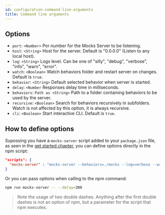 ```yaml
---
id: configuration-command-line-arguments
title: Command line arguments
---
```


## Options

* `port`: `<Number>` Por number for the Mocks Server to be listening.
* `host`: `<String>` Host for the server. Default is "0.0.0.0" (Listen to any local host).
* `log`: `<String>` Logs level. Can be one of "silly", "debug", "verbose", "info", "warn", "error".
* `watch`: `<Boolean>` Watch behaviors folder and restart server on changes. Default is `true`.
* `behavior`: `<String>` Default selected behavior when server is started.
* `delay`: `<Number` Responses delay time in milliseconds.
* `behaviors`: `Path as <String>` Path to a folder containing behaviors to be used by the server.
* `recursive`: `<Boolean>` Search for behaviors recursively in subfolders. Watch is not affected by this option, it is always recursive.
* `cli`: `<Boolean>` Start interactive CLI. Default is `true`.

## How to define options

Supossing you have a `mocks-server` script added to your `package.json` file, as seen in the [get started chapter](get-started-intro.md#installation), you can define options directly in the npm script:

```json
"scripts": {
  "mocks-server" : "mocks-server --behaviors=./mocks --log=verbose --watch=false"
}
```

Or you can pass options when calling to the npm command:

```bash
npm run mocks-server -- --delay=300
```

> Note the usage of two double dashes. Anything after the first double dashes is not an option of npm, but a parameter for the script that npm executes.

